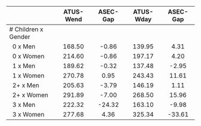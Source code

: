 
|                      |    ATUS-Wend |     ASEC-Gap |    ATUS-Wday |     ASEC-Gap |
| -------------------- | :----------: | :----------: | :----------: | :----------: |
| # Children x Gender  |              |              |              |              |
| &nbsp;&nbsp;0 x Men  |       168.50 |        -0.86 |       139.95 |         4.31 |
| &nbsp;&nbsp;0 x Women |       214.60 |        -0.86 |       197.17 |         4.20 |
| &nbsp;&nbsp;1 x Men  |       189.62 |        -0.32 |       137.48 |        -2.95 |
| &nbsp;&nbsp;1 x Women |       270.78 |         0.95 |       243.43 |        11.61 |
| &nbsp;&nbsp;2+ x Men |       205.63 |        -3.79 |       146.19 |         1.11 |
| &nbsp;&nbsp;2+ x Women |       291.89 |        -7.00 |       268.50 |        15.96 |
| &nbsp;&nbsp;3 x Men  |       222.32 |       -24.32 |       163.10 |        -9.98 |
| &nbsp;&nbsp;3 x Women |       277.68 |         4.36 |       325.34 |       -33.61 |

